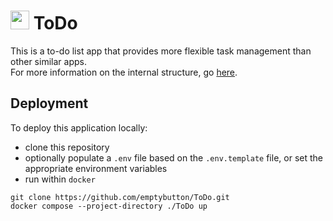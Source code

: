 <h1><img src="https://github.com/emptybutton/ToDo/blob/main/assets/icon.png?raw=true" width="30" height="30"/> ToDo</h1>
This is a to-do list app that provides more flexible task management than other similar apps. </br>
For more information on the internal structure, go <a href="https://github.com/emptybutton/ToDo/wiki">here</a>.

## Deployment
To deploy this application locally:
- clone this repository
- optionally populate a `.env` file based on the `.env.template` file, or set the appropriate environment variables
- run within `docker`
```
git clone https://github.com/emptybutton/ToDo.git
docker compose --project-directory ./ToDo up
```
